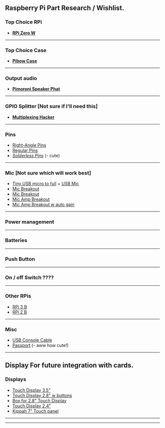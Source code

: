## Raspberry Pi Part Research / Wishlist.
### Top Choice RPi
- [**RPi Zero W**](https://www.adafruit.com/product/3400)
------------
### Top Choice Case
- [**Pibow Case**](https://www.adafruit.com/product/3471)
------------
### Output audio
- [**Pimoroni Speaker Phat**](https://www.adafruit.com/product/3401)
------------
### GPIO Splitter [Not sure if I'll need this]
- [**Multiplexing Hacker**](https://www.adafruit.com/product/3182)
------------
### Pins
- [Right-Angle Pins](https://www.adafruit.com/product/2823)
- [Regular Pins](https://www.adafruit.com/product/2822)
- [*Solderless Pins*](https://www.adafruit.com/product/3413) (- cute)
------------
### Mic [Not sure which will work best]
- [Tiny USB micro to full](https://www.adafruit.com/product/2910) + [USB Mic](https://www.adafruit.com/product/3367)
- [Mic Breakout](https://www.adafruit.com/product/2716)
- [Mic Breakout](https://www.adafruit.com/product/3421)
- [Mic Amp Breakout](https://www.adafruit.com/product/1063)
- [Mic Amp Breakout w auto gain](https://www.adafruit.com/product/1713)
------------
### Power management
------------
### Batteries
------------
### Push Button
------------
### On / off Switch ????
------------
### Other RPis
- [RPi 3 B](https://www.adafruit.com/product/3055)
- [RPi 2 B](https://www.adafruit.com/product/2358)
------------
### Misc
- [USB Console Cable](https://www.adafruit.com/product/954)
- [Passport](https://www.adafruit.com/product/769) (- aww how cute!)
------------
## Display For future integration with cards.
### Displays
- [Touch Display 3.5"](https://www.adafruit.com/product/2441)
- [Touch Display 2.8" w buttons](https://www.adafruit.com/product/2423)
- [Box for 2.8" Touch Display ](https://www.adafruit.com/product/2807)
- [Touch Display 2.4"](https://www.adafruit.com/product/2455)
- [Kippah 7" Touch panel](https://www.adafruit.com/product/2453)
------------
------------
